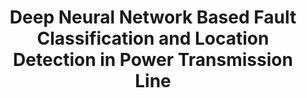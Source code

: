 <h1 align="center">Deep Neural Network Based Fault Classification and Location Detection in Power Transmission Line</h1> 

